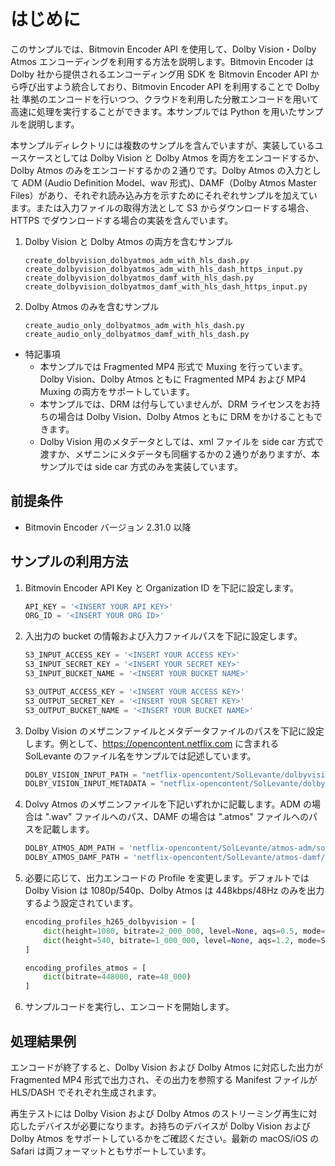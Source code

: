 # はじめに

このサンプルでは、Bitmovin Encoder API を使用して、Dolby Vision・Dolby Atmos エンコーディングを利用する方法を説明します。Bitmovin Encoder は Dolby 
社から提供されるエンコーディング用 SDK を Bitmovin Encoder API から呼び出すよう統合しており、Bitmovin Encoder API を利用することで Dolby 社
準拠のエンコードを行いつつ、クラウドを利用した分散エンコードを用いて高速に処理を実行することができます。本サンプルでは Python を用いたサンプルを説明します。

本サンプルディレクトリには複数のサンプルを含んでいますが、実装しているユースケースとしては Dolby Vision と Dolby Atmos を両方をエンコードするか、 Dolby Atmos 
のみをエンコードするかの２通りです。Dolby Atmos の入力として ADM (Audio Definition Model、wav 形式)、DAMF（Dolby Atmos Master 
Files）があり、それぞれ読み込み方を示すためにそれぞれサンプルを加えています。または入力ファイルの取得方法として S3 からダウンロードする場合、HTTPS 
でダウンロードする場合の実装を含んでいます。


1. Dolby Vision と Dolby Atmos の両方を含むサンプル
   ```text
   create_dolbyvision_dolbyatmos_adm_with_hls_dash.py
   create_dolbyvision_dolbyatmos_adm_with_hls_dash_https_input.py
   create_dolbyvision_dolbyatmos_damf_with_hls_dash.py
   create_dolbyvision_dolbyatmos_damf_with_hls_dash_https_input.py
   ```
2. Dolby Atmos のみを含むサンプル
   ```text
   create_audio_only_dolbyatmos_adm_with_hls_dash.py
   create_audio_only_dolbyatmos_damf_with_hls_dash.py
   ```

- 特記事項
  - 本サンプルでは Fragmented MP4 形式で Muxing を行っています。Dolby Vision、Dolby Atmos ともに Fragmented MP4 および MP4 Muxing の両方をサポートしています。
  - 本サンプルでは、DRM は付与していませんが、DRM ライセンスをお持ちの場合は Dolby Vision、Dolby Atmos ともに DRM をかけることもできます。
  - Dolby Vision 用のメタデータとしては、xml ファイルを side car 方式で渡すか、メザニンにメタデータも同梱するかの２通りがありますが、本サンプルでは side car 方式のみを実装しています。

## 前提条件

- Bitmovin Encoder バージョン 2.31.0 以降

## サンプルの利用方法

1. Bitmovin Encoder API Key と Organization ID を下記に設定します。
   ```python
   API_KEY = '<INSERT YOUR API KEY>'
   ORG_ID = '<INSERT YOUR ORG ID>'
   ```

2. 入出力の bucket の情報および入力ファイルパスを下記に設定します。
   ```python
   S3_INPUT_ACCESS_KEY = '<INSERT YOUR ACCESS KEY>'
   S3_INPUT_SECRET_KEY = '<INSERT YOUR SECRET KEY>'
   S3_INPUT_BUCKET_NAME = '<INSERT YOUR BUCKET NAME>'

   S3_OUTPUT_ACCESS_KEY = '<INSERT YOUR ACCESS KEY>'
   S3_OUTPUT_SECRET_KEY = '<INSERT YOUR SECRET KEY>'
   S3_OUTPUT_BUCKET_NAME = '<INSERT YOUR BUCKET NAME>'
   ```

3. Dolby Vision のメザニンファイルとメタデータファイルのパスを下記に設定します。例として、https://opencontent.netflix.com に含まれる SolLevante 
   のファイル名をサンプルでは記述しています。
   ```python
   DOLBY_VISION_INPUT_PATH = "netflix-opencontent/SolLevante/dolbyvision/sollevante_j2k.mxf"
   DOLBY_VISION_INPUT_METADATA = "netflix-opencontent/SolLevante/dolbyvision/sollevante_j2k_sidecar.xml"
   ```

4. Dolvy Atmos のメザニンファイルを下記いずれかに記載します。ADM の場合は ".wav" ファイルへのパス、DAMF の場合は ".atmos" ファイルへのパスを記載します。
   ```python
   DOLBY_ATMOS_ADM_PATH = 'netflix-opencontent/SolLevante/atmos-adm/sollevante_lp_v01_DAMF_Nearfield_48k_24b_24.wav'
   DOLBY_ATMOS_DAMF_PATH = 'netflix-opencontent/SolLevante/atmos-damf/sollevante_lp_v01_DAMF_Nearfield_48k_24b_24/sollevante_lp_v01_DAMF_Nearfield_48k_24b_24.atmos'
   ```

5. 必要に応じて、出力エンコードの Profile を変更します。デフォルトでは Dolby Vision は 1080p/540p、Dolby Atmos は 448kbps/48Hz のみを出力するよう設定されています。
   ```python
   encoding_profiles_h265_dolbyvision = [
       dict(height=1080, bitrate=2_000_000, level=None, aqs=0.5, mode=StreamMode.STANDARD, dynamic_range=H265DynamicRangeFormat.DOLBY_VISION),
       dict(height=540, bitrate=1_000_000, level=None, aqs=1.2, mode=StreamMode.STANDARD, dynamic_range=H265DynamicRangeFormat.DOLBY_VISION)
   ]
   
   encoding_profiles_atmos = [
       dict(bitrate=448000, rate=48_000)
   ]
   ```
   
6. サンプルコードを実行し、エンコードを開始します。

## 処理結果例

エンコードが終了すると、Dolby Vision および Dolby Atmos に対応した出力が　Fragmented MP4 形式で出力され、その出力を参照する Manifest ファイルが HLS/DASH でそれぞれ生成されます。

再生テストには Dolby Vision および Dolby Atmos のストリーミング再生に対応したデバイスが必要になります。お持ちのデバイスが Dolby Vision および Dolby Atmos をサポートしているかをご確認ください。最新の macOS/iOS の Safari は両フォーマットともサポートしています。


